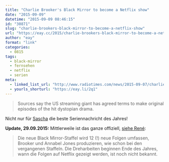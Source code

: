 ```yaml
---
title: "Charlie Brooker's Black Mirror to become a Netflix show"
date: "2015-09-09"
datetime: "2015-09-09 08:46:15"
id: "30871"
slug: "charlie-brookers-black-mirror-to-become-a-netflix-show"
url: "https://eay.cc/2015/charlie-brookers-black-mirror-to-become-a-netflix-show/"
author: "eay"
format: "link"
categories:
  - 0815
tags:
  - black-mirror
  - fernsehen
  - netflix
  - serien
meta:
  - linked_list_url: "http://www.radiotimes.com/news/2015-09-07/charlie-brookers-black-mirror-to-become-a-netflix-show"
  - yourls_shorturl: "https://eay.li/2q1"
---
```


> Sources say the US streaming giant has agreed terms to make original episodes of the hit dystopian drama.

Nicht nur für [Sascha](http://www.pewpewpew.de/2015/09/08/netflix-produziert-neue-black-mirror-folgen/) die beste Seriennachricht des Jahres!

**Update, 29.09.2015:** Mittlerweile ist das ganze offiziell, [siehe René](http://www.nerdcore.de/2015/09/25/black-mirror-on-netflix-is-officially-official/):

> Die neue Black Mirror-Staffel wird 12 (!) neue Folgen umfassen, Brooker und Annabel Jones produzieren, wie schon bei den vergangenen Staffeln. Die Dreharbeiten beginnen Ende des Jahres, wann die Folgen auf Netflix gezeigt werden, ist noch nicht bekannt.
